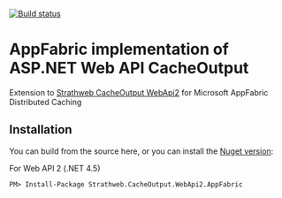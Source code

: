 [![Build status](https://ci.appveyor.com/api/projects/status/r526dq5gpud5tb6y?svg=true)](https://ci.appveyor.com/project/micdenny/strathweb-cacheoutput-webapi2-appfabric)

# AppFabric implementation of ASP.NET Web API CacheOutput

Extension to [Strathweb CacheOutput WebApi2](https://github.com/filipw/Strathweb.CacheOutput.Azure) for Microsoft AppFabric Distributed Caching

Installation
--------------------
You can build from the source here, or you can install the [Nuget version](https://www.nuget.org/packages/Strathweb.CacheOutput.WebApi2.AppFabric/):

For Web API 2 (.NET 4.5)
    
    PM> Install-Package Strathweb.CacheOutput.WebApi2.AppFabric
